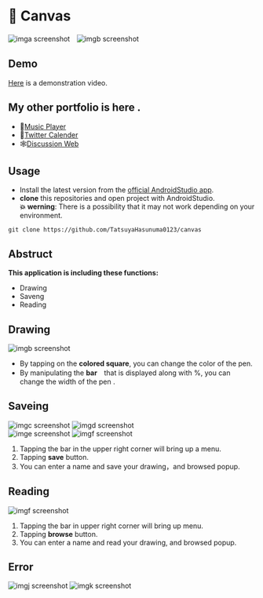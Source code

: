 # :pencil: Canvas

![imga screenshot](./images/img_a.png)　![imgb screenshot](./images/img_b.png)

## Demo
[Here](https://drive.google.com/file/d/1kA0BCeKgMvYR4jIPhoMPGwYIFZ7SE8dj/view?usp=sharing) is a demonstration video.

## My other portfolio is here .
- 🎵[Music Player](https://github.com/TatsuyaHasunuma0123/MusicPlayer)
- 📆[Twitter Calender](https://github.com/TatsuyaHasunuma0123/Calendar)
- 🕸️[Discussion Web](https://github.com/TatsuyaHasunuma0123/Discuss)
  
## Usage
- Install the latest version from the [official AndroidStudio app](https://developer.android.com/studio). 
- **clone** this repositories and open project with AndroidStudio.  
**:collision: werning**: There is a possibility that it may not work depending on your environment.
```
git clone https://github.com/TatsuyaHasunuma0123/canvas
```

## Abstruct
**This application is including these functions:**
- Drawing
- Saveng
- Reading
  
## Drawing
![imgb screenshot](./images/img_b.png)
- By tapping on the **colored square**, you can change the color of the pen.
- By manipulating the **bar**　that is displayed along with %, you can change the width of the pen .
  
## Saveing
![imgc screenshot](./images/img_c.png) ![imgd screenshot](./images/img_d.png)     
![imge screenshot](./images/img_e.png) ![imgf screenshot](./images/img_f.png)
  
1. Tapping the bar in the upper right corner will bring up a menu.
2. Tapping **save** button.
3. You can enter a name and save your drawing，and browsed popup.  

## Reading
![imgf screenshot](./images/img_i.png) 
1. Tapping the bar in upper right corner will bring up menu.
2. Tapping **browse** button.
3. You can enter a name and read your drawing, and browsed popup.
  
## Error
![imgj screenshot](./images/img_j.png) ![imgk screenshot](./images/img_k.png)  
